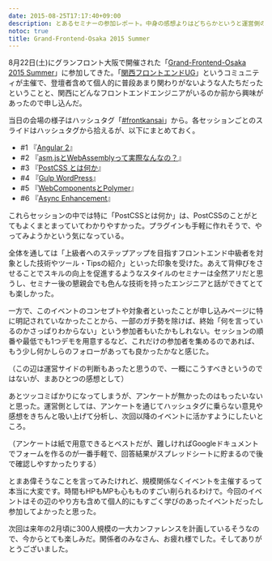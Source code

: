```yaml
---
date: 2015-08-25T17:17:40+09:00
description: とあるセミナーの参加レポート。中身の感想よりはどちらかというと運営側の視点で。
notoc: true
title: Grand-Frontend-Osaka 2015 Summer
---
```


8月22日(土)にグランフロント大阪で開催された「[Grand-Frontend-Osaka 2015 Summer](http://kfug.connpass.com/event/16891/)」に参加してきた。「[関西フロントエンドUG](https://github.com/kfug/kfug)」というコミュニティが主催で、登壇者含めて個人的に普段あまり関わりがないような人たちだったということと、関西にどんなフロントエンドエンジニアがいるのか前から興味があったので申し込んだ。

当日の会場の様子はハッシュタグ「[#frontkansai](https://twitter.com/hashtag/frontkansai)」から。各セッションごとのスライドはハッシュタグから拾えるが、以下にまとめておく。

- #1 『[Angular 2](https://speakerdeck.com/armorik83/angular-2-at-grand-frontend-osaka-2015-summer)』
- #2 『[asm.jsとWebAssemblyって実際なんなの？](http://www.slideshare.net/likr/asmjswebassembly)』
- #3 『[PostCSS とは何か](https://speakerdeck.com/jmblog/postcss-tohahe-ka)』
- #4 『[Gulp WordPress](http://www.slideshare.net/kaitokoga9/gulp-wordpress-grandfrontendosaka-2015-summer)』
- #5 『[WebComponentsとPolymer](http://www.slideshare.net/tk_0225/webcomponentspolymer)』
- #6 『[Async Enhancement](http://www.slideshare.net/kamiyam/grand-front-end-osaka-2015)』

これらセッションの中では特に「PostCSSとは何か」は、PostCSSのことがとてもよくまとまっていてわかりやすかった。プラグインも手軽に作れそうで、やってみようかという気になっている。

全体を通しては「上級者へのステップアップを目指すフロントエンド中級者を対象とした技術やツール・Tipsの紹介」といった印象を受けた。あえて背伸びをさせることでスキルの向上を促進するようなスタイルのセミナーは全然アリだと思うし、セミナー後の懇親会でも色んな技術を持ったエンジニアと話ができてとても楽しかった。

一方で、このイベントのコンセプトや対象者といったことが申し込みページに特に明記されていなかったことから、一部のガチ勢を除けば、終始「何を言っているのかさっぱりわからない」という参加者もいたかもしれない。セッションの順番や最低でも1つデモを用意するなど、これだけの参加者を集めるのであれば、もう少し何かしらのフォローがあっても良かったかなと感じた。

（この辺は運営サイドの判断もあったと思うので、一概にこうすべきというのではないが、まあひとつの感想として）

あとツッコミばかりになってしまうが、アンケートが無かったのはもったいないと思った。運営側としては、アンケートを通じてハッシュタグに乗らない意見や感想をきちんと吸い上げて分析し、次回以降のイベントに活かすようにしたいところ。

（アンケートは紙で用意できるとベストだが、難しければGoogleドキュメントでフォームを作るのが一番手軽で、回答結果がスプレッドシートに貯まるので後で確認しやすかったりする）

とまあ偉そうなことを言ってみたけれど、規模関係なくイベントを主催するって本当に大変です。時間もHPもMPも心もものすごい削られるわけで。今回のイベントはその辺のやり方も含めて個人的にもすごく学びのあったイベントだったし参加してよかったと思った。

次回は来年の2月頃に300人規模の一大カンファレンスを計画しているそうなので、今からとても楽しみだ。関係者のみなさん、お疲れ様でした。そしてありがとうございました。
